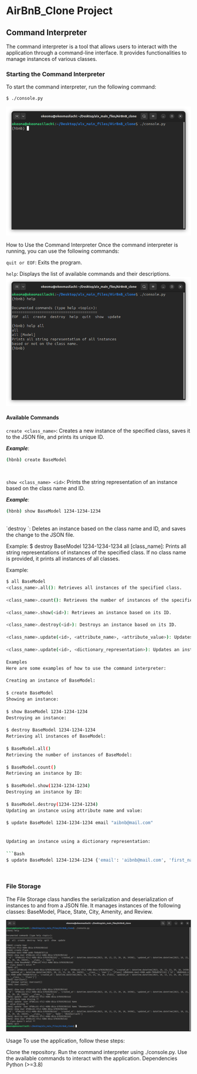 # AirBnB_Clone Project
## Command Interpreter

The command interpreter is a tool that allows users to interact with the application through a command-line interface. It provides functionalities to manage instances of various classes.

### Starting the Command Interpreter

To start the command interpreter, run the following command:
```Bash
$ ./console.py
```
![start](imgs/img1.png)

How to Use the Command Interpreter
Once the command interpreter is running, you can use the following commands:

`quit or EOF`:
Exits the program. 

`help`: Displays the list of available commands and their descriptions.
![start](imgs/img2.png)

#### Available Commands
`create <class_name>`: Creates a new instance of the specified class, saves it to the JSON file, and prints its unique ID.

***Example***:
```Bash
(hbnb) create BaseModel
```

<br>

`show <class_name> <id>`: Prints the string representation of an instance based on the class name and ID.

***Example***:
```Bash
(hbnb) show BaseModel 1234-1234-1234
```

<br>
`destroy <class_name> <id>`: Deletes an instance based on the class name and ID, and saves the change to the JSON file.

Example: $ destroy BaseModel 1234-1234-1234
all [class_name]: Prints all string representations of instances of the specified class. If no class name is provided, it prints all instances of all classes.

Example: 
```Bash
$ all BaseModel
<class_name>.all(): Retrieves all instances of the specified class.

<class_name>.count(): Retrieves the number of instances of the specified class.

<class_name>.show(<id>): Retrieves an instance based on its ID.

<class_name>.destroy(<id>): Destroys an instance based on its ID.

<class_name>.update(<id>, <attribute_name>, <attribute_value>): Updates an instance by adding or updating an attribute.

<class_name>.update(<id>, <dictionary_representation>): Updates an instance using a dictionary representation.

Examples
Here are some examples of how to use the command interpreter:

Creating an instance of BaseModel:

$ create BaseModel
Showing an instance:

$ show BaseModel 1234-1234-1234
Destroying an instance:

$ destroy BaseModel 1234-1234-1234
Retrieving all instances of BaseModel:

$ BaseModel.all()
Retrieving the number of instances of BaseModel:

$ BaseModel.count()
Retrieving an instance by ID:

$ BaseModel.show(1234-1234-1234)
Destroying an instance by ID:

$ BaseModel.destroy(1234-1234-1234)
Updating an instance using attribute name and value:

$ update BaseModel 1234-1234-1234 email "aibnb@mail.com"


Updating an instance using a dictionary representation:

```Bash
$ update BaseModel 1234-1234-1234 {'email': 'aibnb@mail.com', 'first_name': 'John'}
```
<br>

### File Storage
The File Storage class handles the serialization and deserialization of instances to and from a JSON file. It manages instances of the following classes: BaseModel, Place, State, City, Amenity, and Review.

![start](imgs/img3.png)

Usage
To use the application, follow these steps:

Clone the repository.
Run the command interpreter using ./console.py.
Use the available commands to interact with the application.
Dependencies
Python (>=3.8)
